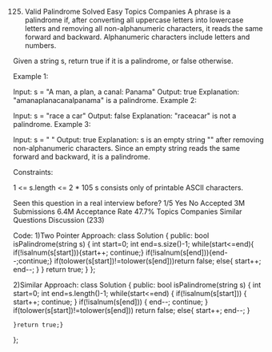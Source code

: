 125. Valid Palindrome
Solved
Easy
Topics
Companies
A phrase is a palindrome if, after converting all uppercase letters into lowercase letters and removing all non-alphanumeric characters, it reads the same forward and backward. Alphanumeric characters include letters and numbers.

Given a string s, return true if it is a palindrome, or false otherwise.

 

Example 1:

Input: s = "A man, a plan, a canal: Panama"
Output: true
Explanation: "amanaplanacanalpanama" is a palindrome.
Example 2:

Input: s = "race a car"
Output: false
Explanation: "raceacar" is not a palindrome.
Example 3:

Input: s = " "
Output: true
Explanation: s is an empty string "" after removing non-alphanumeric characters.
Since an empty string reads the same forward and backward, it is a palindrome.
 

Constraints:

1 <= s.length <= 2 * 105
s consists only of printable ASCII characters.

Seen this question in a real interview before?
1/5
Yes
No
Accepted
3M
Submissions
6.4M
Acceptance Rate
47.7%
Topics
Companies
Similar Questions
Discussion (233)

Code:
1)Two Pointer Approach:
class Solution {
public:
    bool isPalindrome(string s) {
       int start=0;
       int end=s.size()-1;
       while(start<=end){
           if(!isalnum(s[start])){start++; continue;}
           if(!isalnum(s[end])){end--;continue;}
           if(tolower(s[start])!=tolower(s[end]))return false;
           else{
               start++;
               end--;
           }
       }
       return true;
    }
};

2)Similar Approach:
class Solution {
public:
    bool isPalindrome(string s) {
        int start=0;
        int end=s.length()-1;
        while(start<=end)
        {
            if(!isalnum(s[start]))
            {
                start++;
                continue;
            }
            if(!isalnum(s[end]))
            {
                end--;
                continue;
            }
        if(tolower(s[start])!=tolower(s[end])) return false;
        else{
            start++;
            end--;
        }
    
    }return true;}
};
